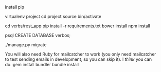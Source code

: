 install pip

virtualenv project
cd project
source bin/activate

cd verbs/rest_app
pip install -r requirements.txt
bower install
npm install

psql
CREATE DATABASE verbos;

./manage.py migrate


You will also need Ruby for mailcatcher to work (you only need mailcatcher to test sending emails in development, so you can skip it).
I *think* you can do:
gem install bundler
bundle install